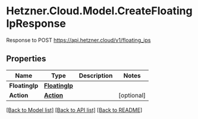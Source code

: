# Hetzner.Cloud.Model.CreateFloatingIpResponse
Response to POST https://api.hetzner.cloud/v1/floating_ips

## Properties

Name | Type | Description | Notes
------------ | ------------- | ------------- | -------------
**FloatingIp** | [**FloatingIp**](FloatingIp.md) |  | 
**Action** | [**Action**](Action.md) |  | [optional] 

[[Back to Model list]](../../README.md#documentation-for-models) [[Back to API list]](../../README.md#documentation-for-api-endpoints) [[Back to README]](../../README.md)

